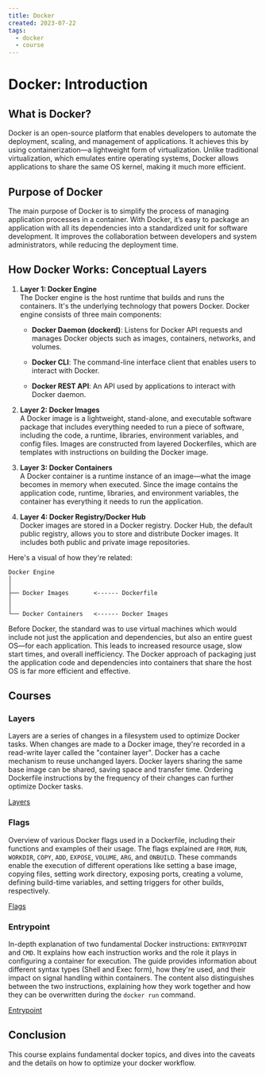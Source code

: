 ```yaml
---
title: Docker
created: 2023-07-22
tags:
  - docker
  - course
---
```


# Docker: Introduction

## What is Docker?
Docker is an open-source platform that enables developers to automate the deployment, scaling, and management of applications. It achieves this by using containerization—a lightweight form of virtualization. Unlike traditional virtualization, which emulates entire operating systems, Docker allows applications to share the same OS kernel, making it much more efficient.

## Purpose of Docker
The main purpose of Docker is to simplify the process of managing application processes in a container. With Docker, it’s easy to package an application with all its dependencies into a standardized unit for software development. It improves the collaboration between developers and system administrators, while reducing the deployment time.

## How Docker Works: Conceptual Layers

1. __Layer 1: Docker Engine__\
The Docker engine is the host runtime that builds and runs the containers. It's the underlying technology that powers Docker. Docker engine consists of three main components: 

    - __Docker Daemon (dockerd)__: Listens for Docker API requests and manages Docker objects such as images, containers, networks, and volumes.

    - __Docker CLI__: The command-line interface client that enables users to interact with Docker.

    - __Docker REST API__: An API used by applications to interact with Docker daemon.

2. __Layer 2: Docker Images__\
A Docker image is a lightweight, stand-alone, and executable software package that includes everything needed to run a piece of software, including the code, a runtime, libraries, environment variables, and config files. Images are constructed from layered Dockerfiles, which are templates with instructions on building the Docker image.

3. __Layer 3: Docker Containers__\
A Docker container is a runtime instance of an image—what the image becomes in memory when executed. Since the image contains the application code, runtime, libraries, and environment variables, the container has everything it needs to run the application. 

4. __Layer 4: Docker Registry/Docker Hub__\
Docker images are stored in a Docker registry. Docker Hub, the default public registry, allows you to store and distribute Docker images. It includes both public and private image repositories. 

Here's a visual of how they're related:

```
Docker Engine         
│       
│
├── Docker Images       <------ Dockerfile
│
│
└── Docker Containers   <------ Docker Images
```

Before Docker, the standard was to use virtual machines which would include not just the application and dependencies, but also an entire guest OS—for each application. This leads to increased resource usage, slow start times, and overall inefficiency. The Docker approach of packaging just the application code and dependencies into containers that share the host OS is far more efficient and effective.

## Courses

### Layers

Layers are a series of changes in a filesystem used to optimize Docker tasks. When changes are made to a Docker image, they're recorded in a read-write layer called the "container layer". Docker has a cache mechanism to reuse unchanged layers. Docker layers sharing the same base image can be shared, saving space and transfer time. Ordering Dockerfile instructions by the frequency of their changes can further optimize Docker tasks.

[Layers](./layers)

### Flags

Overview of various Docker flags used in a Dockerfile, including their functions and examples of their usage. The flags explained are `FROM`, `RUN`, `WORKDIR`, `COPY`, `ADD`, `EXPOSE`, `VOLUME`, `ARG`, and `ONBUILD`. These commands enable the execution of different operations like setting a base image, copying files, setting work directory, exposing ports, creating a volume, defining build-time variables, and setting triggers for other builds, respectively.

[Flags](./flags)

### Entrypoint

In-depth explanation of two fundamental Docker instructions: `ENTRYPOINT` and `CMD`. It explains how each instruction works and the role it plays in configuring a container for execution. The guide provides information about different syntax types (Shell and Exec form), how they're used, and their impact on signal handling within containers. The content also distinguishes between the two instructions, explaining how they work together and how they can be overwritten during the `docker run` command.

[Entrypoint](./entrypoint)

## Conclusion

This course explains fundamental docker topics, and dives into the caveats and the details on how to optimize your docker workflow.